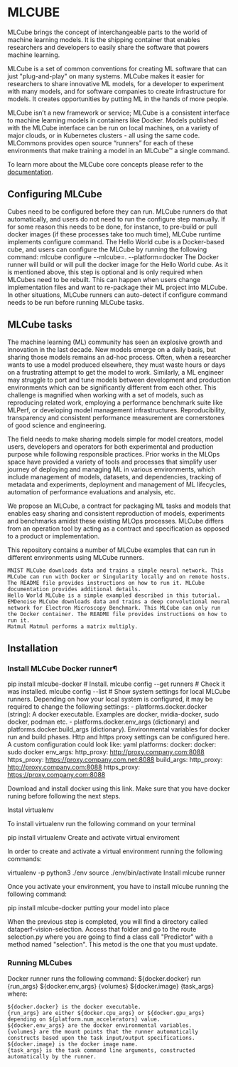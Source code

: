 # MLCUBE

MLCube brings the concept of interchangeable parts to the world of machine learning models. It is the shipping container that enables researchers and developers to easily share the software that powers machine learning.

MLCube is a set of common conventions for creating ML software that can just "plug-and-play" on many systems. MLCube makes it easier for researchers to share innovative ML models, for a developer to experiment with many models, and for software companies to create infrastructure for models. It creates opportunities by putting ML in the hands of more people.

MLCube isn’t a new framework or service; MLCube is a consistent interface to machine learning models in containers like Docker. Models published with the MLCube interface can be run on local machines, on a variety of major clouds, or in Kubernetes clusters - all using the same code. MLCommons provides open source “runners” for each of these environments that make training a model in an MLCube™ a single command.

To learn more about the MLCube core concepts please refer to the [documentation](https://mlcommons.github.io/mlcube/getting-started/concepts/).

## Configuring MLCube

Cubes need to be configured before they can run. MLCube runners do that automatically, and users do not need to run the configure step manually. If for some reason this needs to be done, for instance, to pre-build or pull docker images (if these processes take too much time), MLCube runtime implements configure command. The Hello World cube is a Docker-based cube, and users can configure the MLCube by running the following command: mlcube configure --mlcube=. --platform=docker The Docker runner will build or will pull the docker image for the Hello World cube. As it is mentioned above, this step is optional and is only required when MLCubes need to be rebuilt. This can happen when users change implementation files and want to re-package their ML project into MLCube. In other situations, MLCube runners can auto-detect if configure command needs to be run before running MLCube tasks.

## MLCube tasks

The machine learning (ML) community has seen an explosive growth and innovation in the last decade. New models emerge on a daily basis, but sharing those models remains an ad-hoc process. Often, when a researcher wants to use a model produced elsewhere, they must waste hours or days on a frustrating attempt to get the model to work. Similarly, a ML engineer may struggle to port and tune models between development and production environments which can be significantly different from each other. This challenge is magnified when working with a set of models, such as reproducing related work, employing a performance benchmark suite like MLPerf, or developing model management infrastructures. Reproducibility, transparency and consistent performance measurement are cornerstones of good science and engineering.

The field needs to make sharing models simple for model creators, model users, developers and operators for both experimental and production purpose while following responsible practices. Prior works in the MLOps space have provided a variety of tools and processes that simplify user journey of deploying and managing ML in various environments, which include management of models, datasets, and dependencies, tracking of metadata and experiments, deployment and management of ML lifecycles, automation of performance evaluations and analysis, etc.

We propose an MLCube, a contract for packaging ML tasks and models that enables easy sharing and consistent reproduction of models, experiments and benchmarks amidst these existing MLOps processes. MLCube differs from an operation tool by acting as a contract and specification as opposed to a product or implementation.

This repository contains a number of MLCube examples that can run in different environments using MLCube runners.

    MNIST MLCube downloads data and trains a simple neural network. This MLCube can run with Docker or Singularity locally and on remote hosts. The README file provides instructions on how to run it. MLCube documentation provides additional details.
    Hello World MLCube is a simple exampled described in this tutorial.
    EMDenoise MLCube downloads data and trains a deep convolutional neural network for Electron Microscopy Benchmark. This MLCube can only run the Docker container. The README file provides instructions on how to run it.
    Matmul Matmul performs a matrix multiply.


## Installation

### Install MLCube Docker runner¶

pip install mlcube-docker # Install. mlcube config --get runners # Check it was installed. mlcube config --list # Show system settings for local MLCube runners. Depending on how your local system is configured, it may be required to change the following settings: - platforms.docker.docker (string): A docker executable. Examples are docker, nvidia-docker, sudo docker, podman etc. - platforms.docker.env_args (dictionary) and platforms.docker.build_args (dictionary). Environmental variables for docker run and build phases. Http and https proxy settings can be configured here. A custom configuration could look like: yaml platforms: docker: docker: sudo docker env_args: http_proxy: http://proxy.company.com:8088 https_proxy: https://proxy.company.com.net:8088 build_args: http_proxy: http://proxy.company.com:8088 https_proxy: https://proxy.company.com:8088

Download and install docker using this link. Make sure that you have docker runing before following the next steps.

Instal virtualenv

To install virtualenv run the following command on your terminal

pip install virtualenv
Create and activate virtual enviroment

In order to create and activate a virtual environment running the following commands:

virtualenv -p python3 ./env
source ./env/bin/activate
Install mlcube runner

Once you activate your environment, you have to install mlcube running the following command:

pip install mlcube-docker
putting your model into place

When the previous step is completed, you will find a directory called dataperf-vision-selection. Access that folder and go to the route selection.py where you are going to find a class call "Predictor" with a method named "selection". This metod is the one that you must update.

### Running MLCubes

Docker runner runs the following command:
${docker.docker} run {run_args} ${docker.env_args} {volumes} ${docker.image} {task_args}
where:

    ${docker.docker} is the docker executable.
    {run_args} are either ${docker.cpu_args} or ${docker.gpu_args} depending on ${platform.num_accelerators} value.
    ${docker.env_args} are the docker environmental variables.
    {volumes} are the mount points that the runner automatically constructs based upon the task input/output specifications.
    ${docker.image} is the docker image name.
    {task_args} is the task command line arguments, constructed automatically by the runner.
